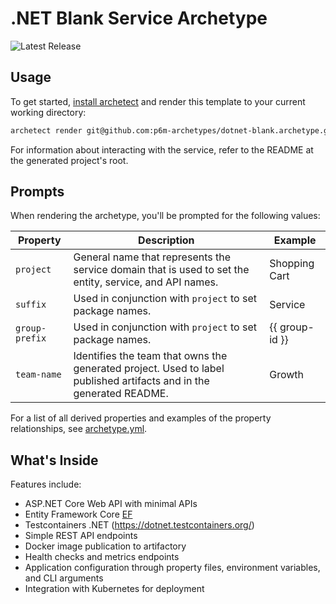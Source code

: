 # .NET Blank Service Archetype

![Latest Release](https://img.shields.io/github/v/release/p6m-archetypes/dotnet-blank.archetype?style=flat-square&label=Latest%20Release&color=blue)

## Usage

To get started, [install archetect](https://github.com/p6m-archetypes/development-handbook)
and render this template to your current working directory:

```bash
archetect render git@github.com:p6m-archetypes/dotnet-blank.archetype.git
```

For information about interacting with the service, refer to the README at the generated
project's root.

## Prompts

When rendering the archetype, you'll be prompted for the following values:

| Property       | Description                                                                                                         | Example          |
| -------------- | ------------------------------------------------------------------------------------------------------------------- | ---------------- |
| `project`      | General name that represents the service domain that is used to set the entity, service, and API names.           | Shopping Cart    |
| `suffix`       | Used in conjunction with `project` to set package names.                                                           | Service          |
| `group-prefix` | Used in conjunction with `project` to set package names.                                                           | {{ group-id }}   |
| `team-name`    | Identifies the team that owns the generated project. Used to label published artifacts and in the generated README.| Growth           |

For a list of all derived properties and examples of the property relationships, see [archetype.yml](./archetype.yml).

## What's Inside

Features include:

- ASP.NET Core Web API with minimal APIs
- Entity Framework Core [EF](https://learn.microsoft.com/en-us/ef/core/)
- Testcontainers .NET (https://dotnet.testcontainers.org/)
- Simple REST API endpoints
- Docker image publication to artifactory
- Health checks and metrics endpoints
- Application configuration through property files, environment variables, and CLI arguments
- Integration with Kubernetes for deployment